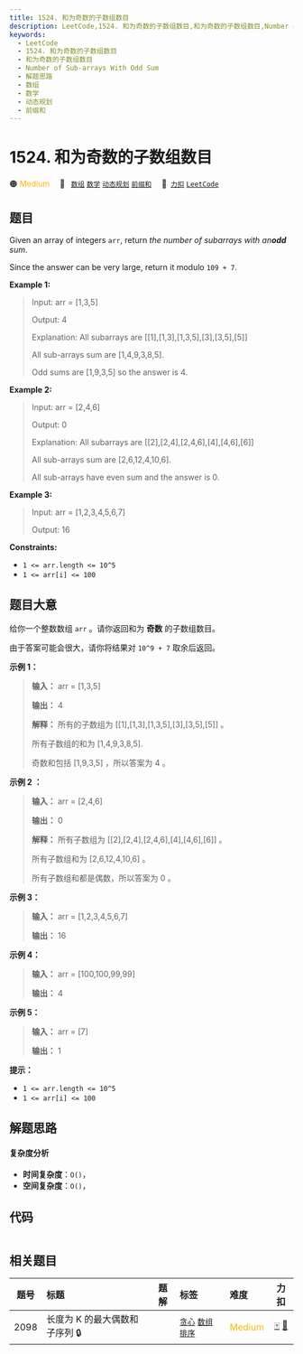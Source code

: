 ```yaml
---
title: 1524. 和为奇数的子数组数目
description: LeetCode,1524. 和为奇数的子数组数目,和为奇数的子数组数目,Number of Sub-arrays With Odd Sum,解题思路,数组,数学,动态规划,前缀和
keywords:
  - LeetCode
  - 1524. 和为奇数的子数组数目
  - 和为奇数的子数组数目
  - Number of Sub-arrays With Odd Sum
  - 解题思路
  - 数组
  - 数学
  - 动态规划
  - 前缀和
---
```


# 1524. 和为奇数的子数组数目

🟠 <font color=#ffb800>Medium</font>&emsp; 🔖&ensp; [`数组`](/tag/array.md) [`数学`](/tag/math.md) [`动态规划`](/tag/dynamic-programming.md) [`前缀和`](/tag/prefix-sum.md)&emsp; 🔗&ensp;[`力扣`](https://leetcode.cn/problems/number-of-sub-arrays-with-odd-sum) [`LeetCode`](https://leetcode.com/problems/number-of-sub-arrays-with-odd-sum)

## 题目

Given an array of integers `arr`, return _the number of subarrays with
an**odd** sum_.

Since the answer can be very large, return it modulo `109 + 7`.



**Example 1:**

> Input: arr = [1,3,5]
> 
> Output: 4
> 
> Explanation: All subarrays are [[1],[1,3],[1,3,5],[3],[3,5],[5]]
> 
> All sub-arrays sum are [1,4,9,3,8,5].
> 
> Odd sums are [1,9,3,5] so the answer is 4.

**Example 2:**

> Input: arr = [2,4,6]
> 
> Output: 0
> 
> Explanation: All subarrays are [[2],[2,4],[2,4,6],[4],[4,6],[6]]
> 
> All sub-arrays sum are [2,6,12,4,10,6].
> 
> All sub-arrays have even sum and the answer is 0.

**Example 3:**

> Input: arr = [1,2,3,4,5,6,7]
> 
> Output: 16

**Constraints:**

  * `1 <= arr.length <= 10^5`
  * `1 <= arr[i] <= 100`


## 题目大意

给你一个整数数组 `arr` 。请你返回和为 **奇数**  的子数组数目。

由于答案可能会很大，请你将结果对 `10^9 + 7` 取余后返回。



**示例 1：**

> 
> 
> 
> 
> 
> **输入：** arr = [1,3,5]
> 
> **输出：** 4
> 
> **解释：** 所有的子数组为 [[1],[1,3],[1,3,5],[3],[3,5],[5]] 。
> 
> 所有子数组的和为 [1,4,9,3,8,5].
> 
> 奇数和包括 [1,9,3,5] ，所以答案为 4 。
> 
> 

**示例 2 ：**

> 
> 
> 
> 
> 
> **输入：** arr = [2,4,6]
> 
> **输出：** 0
> 
> **解释：** 所有子数组为 [[2],[2,4],[2,4,6],[4],[4,6],[6]] 。
> 
> 所有子数组和为 [2,6,12,4,10,6] 。
> 
> 所有子数组和都是偶数，所以答案为 0 。
> 
> 

**示例 3：**

> 
> 
> 
> 
> 
> **输入：** arr = [1,2,3,4,5,6,7]
> 
> **输出：** 16
> 
> 

**示例 4：**

> 
> 
> 
> 
> 
> **输入：** arr = [100,100,99,99]
> 
> **输出：** 4
> 
> 

**示例 5：**

> 
> 
> 
> 
> 
> **输入：** arr = [7]
> 
> **输出：** 1
> 
> 



**提示：**

  * `1 <= arr.length <= 10^5`
  * `1 <= arr[i] <= 100`


## 解题思路

#### 复杂度分析

- **时间复杂度**：`O()`，
- **空间复杂度**：`O()`，

## 代码

```javascript

```

## 相关题目

<!-- prettier-ignore -->
| 题号 | 标题 | 题解 | 标签 | 难度 | 力扣 |
| :------: | :------ | :------: | :------ | :------ | :------: |
| 2098 | 长度为 K 的最大偶数和子序列 🔒 |  |  [`贪心`](/tag/greedy.md) [`数组`](/tag/array.md) [`排序`](/tag/sorting.md) | <font color=#ffb800>Medium</font> | [🀄️](https://leetcode.cn/problems/subsequence-of-size-k-with-the-largest-even-sum) [🔗](https://leetcode.com/problems/subsequence-of-size-k-with-the-largest-even-sum) |